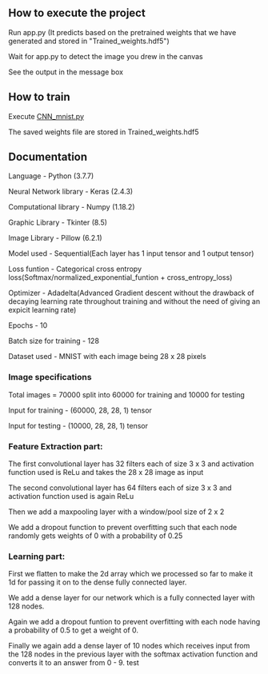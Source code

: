 ## How to execute the project
Run app.py (It predicts based on the pretrained weights that we have generated and stored in "Trained_weights.hdf5")

Wait for app.py to detect the image you drew in the canvas

See the output in the message box

## How to train
Execute [CNN_mnist.py](CNN_mnist.py)

The saved weights file are stored in Trained_weights.hdf5

## Documentation
Language - Python (3.7.7)

Neural Network library - Keras (2.4.3)

Computational library - Numpy (1.18.2)

Graphic Library - Tkinter (8.5)

Image Library - Pillow (6.2.1)

Model used - Sequential(Each layer has 1 input tensor and 1 output tensor)

Loss funtion - Categorical cross entropy loss(Softmax/normalized_exponential_funtion + cross_entropy_loss)

Optimizer - Adadelta(Advanced Gradient descent without the drawback of decaying learning rate throughout training and without the need of giving an expicit learning rate)

Epochs - 10

Batch size for training - 128

Dataset used - MNIST with each image being 28 x 28 pixels

### Image specifications

Total images = 70000 split into 60000 for training and 10000 for testing

Input for training - (60000, 28, 28, 1) tensor

Input for testing - (10000, 28, 28, 1) tensor

### Feature Extraction part:

The first convolutional layer has 32 filters each of size 3 x 3
and activation function used is ReLu and takes the 28 x 28 image as input

The second convolutional layer has 64 filters each of size 3 x 3 and activation function used is again ReLu

Then we add a maxpooling layer with a window/pool size of 2 x 2

We add a dropout function to prevent overfitting such that each node randomly gets weights of 0 with a probability of 0.25

### Learning part:

First we flatten to make the 2d array which we processed so far to make it 1d for passing it on to the dense fully connected layer.

We add a dense layer for our network which is a fully connected layer with 128 nodes.

Again we add a dropout funtion to prevent overfitting with each node having a probability of 0.5 to get a weight of 0.

Finally we again add a dense layer of 10 nodes which receives input from the 128 nodes in the previous layer with the softmax activation function and converts it to an answer from 0 - 9.
test













